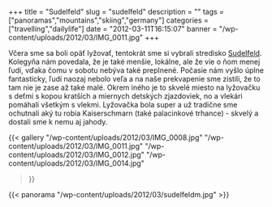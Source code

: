 +++
title = "Sudelfeld"
slug = "sudelfeld"
description = ""
tags = ["panoramas","mountains","skiing","germany"]
categories = ["travelling","dailylife"]
date = "2012-03-11T16:15:07"
banner = "/wp-content/uploads/2012/03/IMG_0011.jpg"
+++

Včera sme sa boli opäť lyžovať, tentokrát sme si vybrali stredisko <a title="Sudelfeld"
href="http://www.sudelfeld.de/" target="_blank">Sudelfeld</a>. Kolegyňa nám povedala, že je také menšie, lokálne, ale že vie o ňom menej ľudí, vďaka čomu v sobotu
nebýva také preplnené. Počasie nám vyšlo úplne fantasticky, ľudí naozaj nebolo veľa a na naše
prekvapenie sme zistili, že to tam nie je zase až také malé. Okrem iného je to skvelé miesto na
lyžovačku s deťmi s kopou kratších a miernych detských zjazdoviek, no a vlekári pomáhali všetkým s
vlekmi. Lyžovačka bola super a už tradične sme ochutnali aký tu robia Kaiserschmarn (také
palacinkové trhance) - skvelý a dostali sme k nemu aj jahody.

{{< gallery
    "/wp-content/uploads/2012/03/IMG_0008.jpg"
    "/wp-content/uploads/2012/03/IMG_0011.jpg"
    "/wp-content/uploads/2012/03/IMG_0012.jpg"
    "/wp-content/uploads/2012/03/IMG_0014.jpg"
>}}

{{< panorama "/wp-content/uploads/2012/03/sudelfeldm.jpg"  >}}
